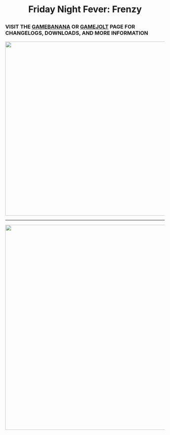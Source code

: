 # <p align="center"> Friday Night Fever: Frenzy </p>
### VISIT THE <a href="https://gamebanana.com/mods/310465">GAMEBANANA</a> OR <a href="https://gamejolt.com/games/fridaynightfever/645717">GAMEJOLT</a> PAGE FOR CHANGELOGS, DOWNLOADS, AND MORE INFORMATION
<p align="center"><img src="https://github.com/isophoro/Friday-Night-Fever/blob/main/assets/preload/images/story/selecting/fscroll.png?raw=true" width="550"/></p>
<hr>
<p align="center"><img src="https://images-ext-2.discordapp.net/external/yJHh2_eH6In0sMfTSfmo0NFY21hPcmTtR89O-Em6Ly4/%3Fitemid%3D27375502/https/media1.tenor.com/images/dfb928b0bc3049a032e34d4875146965/tenor.gif" style="width:648px;height:648px;"/></p>
